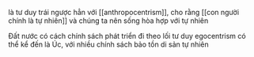 là tư duy trái ngược hẳn với [[anthropocentrism]], cho rằng [[con người chính là tự nhiên]] và chúng ta nên sống hòa hợp với tự nhiên

Đất nước có cách chính sách phát triển đi theo lối tư duy egocentrism có thể kể đến là Úc, với nhiều chính sách bảo tồn di sản tự nhiên